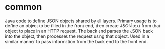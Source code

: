 common
======

Java code to define JSON objects shared by all layers.
Primary usage is to define an object to be filled in the front end,
then create JSON text from that object to place in an HTTP request.
The back end parses the JSON back into the object, then processes
the request using that object.  Used in a similar manner to pass
information from the back end to the front end.
